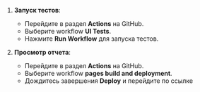 1. **Запуск тестов**:
   - Перейдите в раздел **Actions** на GitHub.
   - Выберите workflow **UI Tests**.
   - Нажмите **Run Workflow** для запуска тестов.

2. **Просмотр отчета**:
   - Перейдите в раздел **Actions** на GitHub.
   - Выберите workflow **pages build and deployment**.
   - Дождитесь завершения **Deploy** и перейдите по ссылке
